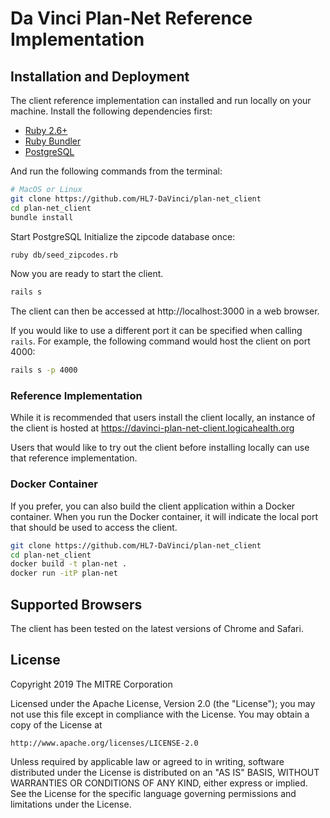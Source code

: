 # Da Vinci Plan-Net Reference Implementation

## Installation and Deployment

The client reference implementation can installed and run locally on your machine.  Install the following dependencies first:

* [Ruby 2.6+](https://www.ruby-lang.org/en/)
* [Ruby Bundler](http://bundler.io/)
* [PostgreSQL](https://www.postgresql.org/)

And run the following commands from the terminal:

```sh
# MacOS or Linux
git clone https://github.com/HL7-DaVinci/plan-net_client
cd plan-net_client
bundle install
```
Start PostgreSQL
Initialize the zipcode database once:
```sh
ruby db/seed_zipcodes.rb
```
Now you are ready to start the client.
```sh
rails s
```

The client can then be accessed at http://localhost:3000 in a web browser.

If you would like to use a different port it can be specified when calling `rails`.  For example, the following command would host the client on port 4000:

```sh
rails s -p 4000
```

### Reference Implementation

While it is recommended that users install the client locally, an instance of the client is hosted at https://davinci-plan-net-client.logicahealth.org

Users that would like to try out the client before installing locally can use that reference implementation.

### Docker Container

If you prefer, you can also build the client application within a Docker container.  When you
run the Docker container, it will indicate the local port that should be used to access the client.

```sh
git clone https://github.com/HL7-DaVinci/plan-net_client
cd plan-net_client
docker build -t plan-net .
docker run -itP plan-net
```

## Supported Browsers

The client has been tested on the latest versions of Chrome and Safari.  

## License

Copyright 2019 The MITRE Corporation

Licensed under the Apache License, Version 2.0 (the "License"); you may not use this file except in compliance with the License. You may obtain a copy of the License at
```
http://www.apache.org/licenses/LICENSE-2.0
```
Unless required by applicable law or agreed to in writing, software distributed under the License is distributed on an "AS IS" BASIS, WITHOUT WARRANTIES OR CONDITIONS OF ANY KIND, either express or implied. See the License for the specific language governing permissions and limitations under the License.
